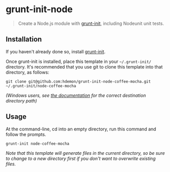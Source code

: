 # grunt-init-node

> Create a Node.js module with [grunt-init][], including Nodeunit unit tests.

[grunt-init]: http://gruntjs.com/project-scaffolding

## Installation
If you haven't already done so, install [grunt-init][].

Once grunt-init is installed, place this template in your `~/.grunt-init/` directory. It's recommended that you use git to clone this template into that directory, as follows:

```
git clone git@github.com:hdemon/grunt-init-node-coffee-mocha.git ~/.grunt-init/node-coffee-mocha
```

_(Windows users, see [the documentation][grunt-init] for the correct destination directory path)_

## Usage

At the command-line, cd into an empty directory, run this command and follow the prompts.

```
grunt-init node-coffee-mocha
```

_Note that this template will generate files in the current directory, so be sure to change to a new directory first if you don't want to overwrite existing files._

